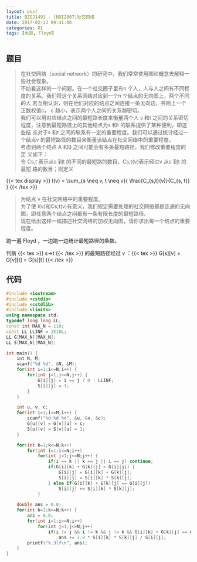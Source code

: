 ```yaml
---
layout: post
title: BZOJ1491 - [NOI2007]社交网络
date: 2017-02-13 09:41:00
categories: OI
tags: [水题, Floyd]
---
```


## 题目
> 在社交网络（social network）的研究中，我们常常使用图论概念去解释一些社会现象。    
> 不妨看这样的一个问题。在一个社交圈子里有n 个人，人与人之间有不同程
> 度的关系。我们将这个关系网络对应到一个n 个结点的无向图上，两个不同的人
> 若互相认识，则在他们对应的结点之间连接一条无向边，并附上一个正数权值c，
> c 越小，表示两个人之间的关系越密切。    
> 我们可以用对应结点之间的最短路长度来衡量两个人 s 和t 之间的关系密切
> 程度，注意到最短路径上的其他结点为s 和t 的联系提供了某种便利，即这些结
> 点对于s 和t 之间的联系有一定的重要程度。我们可以通过统计经过一个结点v
> 的最短路径的数目来衡量该结点在社交网络中的重要程度。    
> 考虑到两个结点 A 和B 之间可能会有多条最短路径。我们修改重要程度的定
> 义如下：    
> 令 Cs,t 表示从s 到t 的不同的最短路的数目，Cs,t(v)表示经过v 从s 到t 的最短
> 路的数目；则定义    

{{< tex display >}} I(v) = \sum_{s \neq v, t \neq v}{ \frac{C_{s,t}(v)}{C_{s, t}} } {{< /tex >}}

> 为结点 v 在社交网络中的重要程度。    
> 为了使 I(v)和Cs,t(v)有意义，我们规定需要处理的社交网络都是连通的无向
> 图，即任意两个结点之间都有一条有限长度的最短路径。    
> 现在给出这样一幅描述社交网络的加权无向图，请你求出每一个结点的重要
> 程度。    

跑一遍 Floyd ，一边跑一边统计最短路径的条数。

判断 {{< tex >}} s->t {{< /tex >}} 的最短路径经过 v ：{{< tex >}} G[s][v] + G[v][t] = G[s][t] {{< /tex >}}

## 代码
```cpp
#include <iostream>
#include <cstdio>
#include <cstdlib>
#include <limits>
using namespace std;
typedef long long LL;
const int MAX_N = 110;
const LL LLINF = 1E18L;
LL G[MAX_N][MAX_N];
LL S[MAX_N][MAX_N];

int main() {
    int N, M;
    scanf("%d %d", &N, &M);
    for(int i=1;i<=N;i++) {
        for(int j=1;j<=N;j++) {
            G[i][j] = i == j ? 0 : LLINF;
            S[i][j] = 1;
        }
    }

    int u, v, c;
    for(int i=1;i<=M;i++) {
        scanf("%d %d %d", &u, &v, &c);
        G[u][v] = G[v][u] = c;
        S[u][v] = S[v][u] = 1;
    }

    for(int k=1;k<=N;k++)
        for(int i=1;i<=N;i++)
            for(int j=1;j<=N;j++) {
                if(i == k || k == j || i == j) continue;
                if(G[i][k] + G[k][j] < G[i][j]) {
                    G[i][j] = G[i][k] + G[k][j];
                    S[i][j] = S[i][k] * S[k][j];
                } else if(G[i][k] + G[k][j] == G[i][j])
                    S[i][j] += S[i][k] * S[k][j];
            }

    double ans = 0.0;
    for(int k=1;k<=N;k++) {
        ans = 0.0;
        for(int i=1;i<=N;i++)
            for(int j=1;j<=N;j++)
                if(i != j && i != k && j != k && G[i][k] + G[k][j] == G[i][j])
                    ans += 1.0 * S[i][k] * S[k][j] / S[i][j];
        printf("%.3lf\n", ans);
    }
}
```
